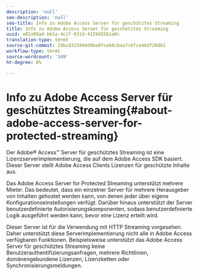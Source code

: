 ```yaml
---
description: 'null'
seo-description: 'null'
seo-title: Info zu Adobe Access Server für geschütztes Streaming
title: Info zu Adobe Access Server für geschütztes Streaming
uuid: a02a98ad-bb1a-4c1f-931d-412945561a8c
translation-type: tm+mt
source-git-commit: 29bc8323460d9be0fce66cbea7c6fce46df20d61
workflow-type: tm+mt
source-wordcount: '149'
ht-degree: 0%

---
```



# Info zu Adobe Access Server für geschütztes Streaming{#about-adobe-access-server-for-protected-streaming}

Der Adobe® Access™ Server für geschütztes Streaming ist eine Lizenzserverimplementierung, die auf dem Adobe Access SDK basiert. Dieser Server stellt Adobe Access Clients Lizenzen für geschützte Inhalte aus.

Das Adobe Access Server for Protected Streaming unterstützt mehrere Mieter. Das bedeutet, dass ein einzelner Server für mehrere Herausgeber von Inhalten gehostet werden kann, von denen jeder über eigene Konfigurationseinstellungen verfügt. Darüber hinaus unterstützt der Server benutzerdefinierte Autorisierungskomponenten, sodass benutzerdefinierte Logik ausgeführt werden kann, bevor eine Lizenz erteilt wird.

Dieser Server ist für die Verwendung mit HTTP Streaming vorgesehen. Daher unterstützt diese Serverimplementierung nicht alle in Adobe Access verfügbaren Funktionen. Beispielsweise unterstützt das Adobe Access Server für geschütztes Streaming keine Benutzerauthentifizierungsanfragen, mehrere Richtlinien, domänengebundene Lizenzen, Lizenzketten oder Synchronisierungsmeldungen.
